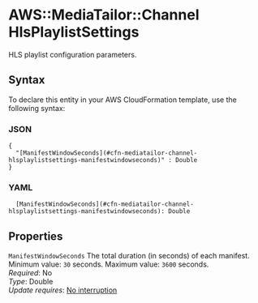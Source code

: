 # AWS::MediaTailor::Channel HlsPlaylistSettings<a name="aws-properties-mediatailor-channel-hlsplaylistsettings"></a>

HLS playlist configuration parameters\.

## Syntax<a name="aws-properties-mediatailor-channel-hlsplaylistsettings-syntax"></a>

To declare this entity in your AWS CloudFormation template, use the following syntax:

### JSON<a name="aws-properties-mediatailor-channel-hlsplaylistsettings-syntax.json"></a>

```
{
  "[ManifestWindowSeconds](#cfn-mediatailor-channel-hlsplaylistsettings-manifestwindowseconds)" : Double
}
```

### YAML<a name="aws-properties-mediatailor-channel-hlsplaylistsettings-syntax.yaml"></a>

```
  [ManifestWindowSeconds](#cfn-mediatailor-channel-hlsplaylistsettings-manifestwindowseconds): Double
```

## Properties<a name="aws-properties-mediatailor-channel-hlsplaylistsettings-properties"></a>

`ManifestWindowSeconds`  <a name="cfn-mediatailor-channel-hlsplaylistsettings-manifestwindowseconds"></a>
The total duration \(in seconds\) of each manifest\. Minimum value: `30` seconds\. Maximum value: `3600` seconds\.  
*Required*: No  
*Type*: Double  
*Update requires*: [No interruption](https://docs.aws.amazon.com/AWSCloudFormation/latest/UserGuide/using-cfn-updating-stacks-update-behaviors.html#update-no-interrupt)